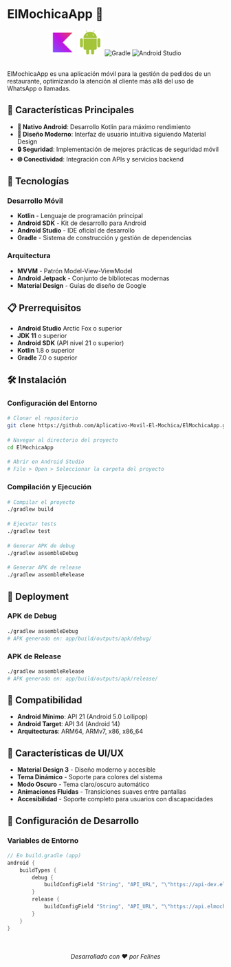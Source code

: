# ElMochicaApp 📱

<div align="center">
  <img src="https://raw.githubusercontent.com/devicons/devicon/master/icons/kotlin/kotlin-original.svg" alt="Kotlin" width="60" height="60"/>
  <img src="https://raw.githubusercontent.com/devicons/devicon/master/icons/android/android-original.svg" alt="Android" width="60" height="60"/>
  <img src="https://upload.wikimedia.org/wikipedia/commons/6/6b/Gradle_logo.svg" alt="Gradle" width="60" height="60"/>
  <img src="https://developer.android.com/static/studio/images/studio-icon.svg" alt="Android Studio" width="60" height="60"/>
</div>

<br>

ElMochicaApp es una aplicación móvil para la gestión de pedidos de un restaurante, optimizando la atención al cliente más allá del uso de WhatsApp o llamadas.

## 🎯 Características Principales

- **📱 Nativo Android**: Desarrollo Kotlin para máximo rendimiento
- **🎨 Diseño Moderno**: Interfaz de usuario intuitiva siguiendo Material Design
- **🔒 Seguridad**: Implementación de mejores prácticas de seguridad móvil
- **🌐 Conectividad**: Integración con APIs y servicios backend

## 🚀 Tecnologías

### Desarrollo Móvil
- **Kotlin** - Lenguaje de programación principal
- **Android SDK** - Kit de desarrollo para Android
- **Android Studio** - IDE oficial de desarrollo
- **Gradle** - Sistema de construcción y gestión de dependencias

### Arquitectura
- **MVVM** - Patrón Model-View-ViewModel
- **Android Jetpack** - Conjunto de bibliotecas modernas
- **Material Design** - Guías de diseño de Google

## 📋 Prerrequisitos

- **Android Studio** Arctic Fox o superior
- **JDK 11** o superior
- **Android SDK** (API nivel 21 o superior)
- **Kotlin** 1.8 o superior
- **Gradle** 7.0 o superior

## 🛠️ Instalación

### Configuración del Entorno

```bash
# Clonar el repositorio
git clone https://github.com/Aplicativo-Movil-El-Mochica/ElMochicaApp.git

# Navegar al directorio del proyecto
cd ElMochicaApp

# Abrir en Android Studio
# File > Open > Seleccionar la carpeta del proyecto
```

### Compilación y Ejecución

```bash
# Compilar el proyecto
./gradlew build

# Ejecutar tests
./gradlew test

# Generar APK de debug
./gradlew assembleDebug

# Generar APK de release
./gradlew assembleRelease
```

## 🚀 Deployment

### APK de Debug
```bash
./gradlew assembleDebug
# APK generado en: app/build/outputs/apk/debug/
```

### APK de Release
```bash
./gradlew assembleRelease
# APK generado en: app/build/outputs/apk/release/
```

## 📱 Compatibilidad

- **Android Mínimo**: API 21 (Android 5.0 Lollipop)
- **Android Target**: API 34 (Android 14)
- **Arquitecturas**: ARM64, ARMv7, x86, x86_64

## 🎨 Características de UI/UX

- **Material Design 3** - Diseño moderno y accesible
- **Tema Dinámico** - Soporte para colores del sistema
- **Modo Oscuro** - Tema claro/oscuro automático
- **Animaciones Fluidas** - Transiciones suaves entre pantallas
- **Accesibilidad** - Soporte completo para usuarios con discapacidades

## 🔧 Configuración de Desarrollo

### Variables de Entorno
```kotlin
// En build.gradle (app)
android {
    buildTypes {
        debug {
            buildConfigField "String", "API_URL", "\"https://api-dev.elmochica.com\""
        }
        release {
            buildConfigField "String", "API_URL", "\"https://api.elmochica.com\""
        }
    }
}
```
<div align="center">
  <br><br>
  <i>Desarrollado con ❤️ por Felines</i>
</div>
